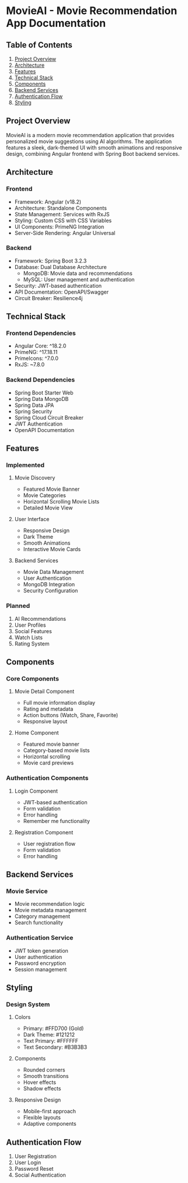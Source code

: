 # MovieAI - Movie Recommendation App Documentation

## Table of Contents
1. [Project Overview](#project-overview)
2. [Architecture](#architecture)
3. [Features](#features)
4. [Technical Stack](#technical-stack)
5. [Components](#components)
6. [Backend Services](#backend-services)
7. [Authentication Flow](#authentication-flow)
8. [Styling](#styling)

## Project Overview
MovieAI is a modern movie recommendation application that provides personalized movie suggestions using AI algorithms. The application features a sleek, dark-themed UI with smooth animations and responsive design, combining Angular frontend with Spring Boot backend services.

## Architecture
### Frontend
- Framework: Angular (v18.2)
- Architecture: Standalone Components
- State Management: Services with RxJS
- Styling: Custom CSS with CSS Variables
- UI Components: PrimeNG Integration
- Server-Side Rendering: Angular Universal

### Backend
- Framework: Spring Boot 3.2.3
- Database: Dual Database Architecture
  - MongoDB: Movie data and recommendations
  - MySQL: User management and authentication
- Security: JWT-based authentication
- API Documentation: OpenAPI/Swagger
- Circuit Breaker: Resilience4j

## Technical Stack
### Frontend Dependencies
- Angular Core: ^18.2.0
- PrimeNG: ^17.18.11
- PrimeIcons: ^7.0.0
- RxJS: ~7.8.0

### Backend Dependencies
- Spring Boot Starter Web
- Spring Data MongoDB
- Spring Data JPA
- Spring Security
- Spring Cloud Circuit Breaker
- JWT Authentication
- OpenAPI Documentation

## Features
### Implemented
1. Movie Discovery
   - Featured Movie Banner
   - Movie Categories
   - Horizontal Scrolling Movie Lists
   - Detailed Movie View

2. User Interface
   - Responsive Design
   - Dark Theme
   - Smooth Animations
   - Interactive Movie Cards

3. Backend Services
   - Movie Data Management
   - User Authentication
   - MongoDB Integration
   - Security Configuration

### Planned
1. AI Recommendations
2. User Profiles
3. Social Features
4. Watch Lists
5. Rating System

## Components
### Core Components
1. Movie Detail Component
   - Full movie information display
   - Rating and metadata
   - Action buttons (Watch, Share, Favorite)
   - Responsive layout

2. Home Component
   - Featured movie banner
   - Category-based movie lists
   - Horizontal scrolling
   - Movie card previews

### Authentication Components
1. Login Component
   - JWT-based authentication
   - Form validation
   - Error handling
   - Remember me functionality

2. Registration Component
   - User registration flow
   - Form validation
   - Error handling

## Backend Services
### Movie Service
- Movie recommendation logic
- Movie metadata management
- Category management
- Search functionality

### Authentication Service
- JWT token generation
- User authentication
- Password encryption
- Session management

## Styling
### Design System
1. Colors
   - Primary: #FFD700 (Gold)
   - Dark Theme: #121212
   - Text Primary: #FFFFFF
   - Text Secondary: #B3B3B3

2. Components
   - Rounded corners
   - Smooth transitions
   - Hover effects
   - Shadow effects

3. Responsive Design
   - Mobile-first approach
   - Flexible layouts
   - Adaptive components

## Authentication Flow
1. User Registration
2. User Login
3. Password Reset
4. Social Authentication
